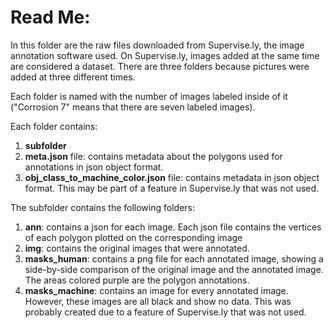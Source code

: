 # Read Me:

In this folder are the raw files downloaded from Supervise.ly, the image annotation software used. On Supervise.ly, images added at the same time are considered a dataset. There are three folders because pictures were added at three different times.

Each folder is named with the number of images labeled inside of it ("Corrosion 7" means that there are seven labeled images). 

Each folder contains:

1. **subfolder**
2. **meta.json** file: contains metadata about the polygons used for annotations in json object format.
3. **obj_class_to_machine_color.json** file: contains metadata in json object format. This may be part of a feature in Supervise.ly that was not used.

The subfolder contains the following folders:

1. **ann**: contains a json for each image. Each json file contains the vertices of each polygon plotted on the corresponding image
2. **img**: contains the original images that were annotated.
3. **masks_human**: contains a png file for each annotated image, showing a side-by-side comparison of the original image and the annotated image. The areas colored purple are the polygon annotations.
4. **masks_machine**: contains an image for every annotated image. However, these images are all black and show no data. This was probably created due to a feature of Supervise.ly that was not used.
